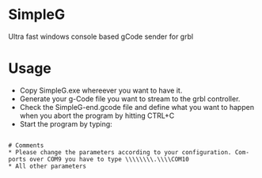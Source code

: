 # SimpleG
Ultra fast windows console based gCode sender for grbl

# Usage
* Copy SimpleG.exe whereever you want to have it.
* Generate your g-Code file you want to stream to the grbl controller.
* Check the SimpleG-end.gcode file and define what you want to happen when you abort the program by hitting CTRL+C
* Start the program by typing: 
```SimpleG.exe -f test.gcode -F SimpleG-end.gcode -p com6

# Comments
* Please change the parameters according to your configuration. Com-ports over COM9 you have to type \\\\\\\\.\\\\COM10
* All other parameters 